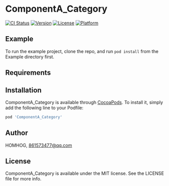 # ComponentA_Category

[![CI Status](https://img.shields.io/travis/HOMHOG/ComponentA_Category.svg?style=flat)](https://travis-ci.org/HOMHOG/ComponentA_Category)
[![Version](https://img.shields.io/cocoapods/v/ComponentA_Category.svg?style=flat)](https://cocoapods.org/pods/ComponentA_Category)
[![License](https://img.shields.io/cocoapods/l/ComponentA_Category.svg?style=flat)](https://cocoapods.org/pods/ComponentA_Category)
[![Platform](https://img.shields.io/cocoapods/p/ComponentA_Category.svg?style=flat)](https://cocoapods.org/pods/ComponentA_Category)

## Example

To run the example project, clone the repo, and run `pod install` from the Example directory first.

## Requirements

## Installation

ComponentA_Category is available through [CocoaPods](https://cocoapods.org). To install
it, simply add the following line to your Podfile:

```ruby
pod 'ComponentA_Category'
```

## Author

HOMHOG, 861573477@qq.com

## License

ComponentA_Category is available under the MIT license. See the LICENSE file for more info.
